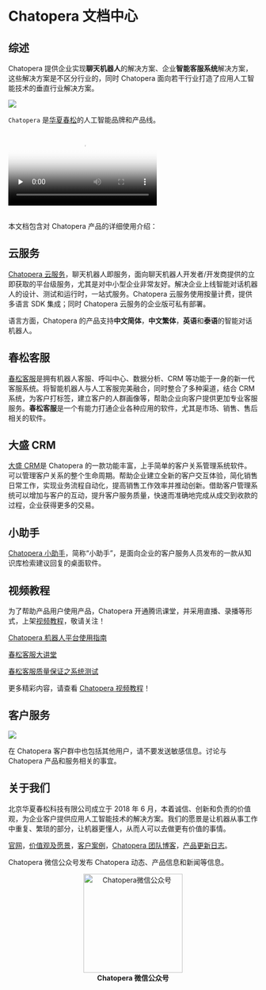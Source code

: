 # Chatopera 文档中心

## 综述

Chatopera 提供企业实现**聊天机器人**的解决方案、企业**智能客服系统**解决方案，这些解决方案是不区分行业的，同时 Chatopera 面向若干行业打造了应用人工智能技术的垂直行业解决方案。

![](/images/products/trademark-chatopera.png)

`Chatopera` 是[华夏春松](https://www.cskefu.com)的人工智能品牌和产品线。

<video controls preload="none" autobuffer="false" poster="images/products/introduction-video-cover.jpg">
  <source
    src="https://www.cskefu.com/files/introduction.webm"
    type="video/webm"
  />
</video>
</br>
</br>

本文档包含对 Chatopera 产品的详细使用介绍：

## 云服务

[Chatopera 云服务](/products/chatbot-platform/index.html)，聊天机器人即服务，面向聊天机器人开发者/开发商提供的立即获取的平台级服务，尤其是对中小型企业非常友好。解决企业上线智能对话机器人的设计、测试和运行时，一站式服务。Chatopera 云服务使用按量计费，提供多语言 SDK 集成；同时 Chatopera 云服务的企业版可私有部署。

语言方面，Chatopera 的产品支持**中文简体**，**中文繁体**，**英语**和**泰语**的智能对话机器人。

## 春松客服

[春松客服](/products/cskefu/index.html)是拥有机器人客服、呼叫中心、数据分析、CRM 等功能于一身的新一代客服系统。将智能机器人与人工客服完美融合，同时整合了多种渠道，结合 CRM 系统，为客户打标签，建立客户的人群画像等，帮助企业向客户提供更加专业客服服务。**春松客服**是一个有能力打通企业各种应用的软件，尤其是市场、销售、售后相关的软件。

## 大盛 CRM

[大盛 CRM](/products/dscrm/index.html)是 Chatopera 的一款功能丰富，上手简单的客户关系管理系统软件。可以管理客户关系的整个生命周期。帮助企业建立全新的客户交互体验，简化销售日常工作，实现业务流程自动化，提高销售工作效率并推动创新。借助客户管理系统可以增加与客户的互动，提升客户服务质量，快速而准确地完成从成交到收款的过程，企业获得更多的交易。

## 小助手

[Chatopera 小助手](/products/chatbot-platform/faq/assistant.html)，简称“小助手”，是面向企业的客户服务人员发布的一款从知识库检索建议回复的桌面软件。

## 视频教程

为了帮助产品用户使用产品，Chatopera 开通腾讯课堂，并采用直播、录播等形式，上架[视频教程](https://ke.cskefu.com/)，敬请关注！

[Chatopera 机器人平台使用指南](https://ke.qq.com/course/2994143)

[春松客服大讲堂](https://ke.qq.com/course/464050)

[春松客服质量保证之系统测试](https://ke.qq.com/course/2261929)

更多精彩内容，请查看 [Chatopera 视频教程](https://ke.cskefu.com)！

## 客户服务

![](/images/products/platform/Chatopera_企业微信_客户群_qr_explained.png)

在 Chatopera 客户群中也包括其他用户，请不要发送敏感信息。讨论与 Chatopera 产品和服务相关的事宜。

## 关于我们

北京华夏春松科技有限公司成立于 2018 年 6 月，本着诚信、创新和负责的价值观，为企业客户提供应用人工智能技术的解决方案。我们的愿景是让机器从事工作中重复、繁琐的部分，让机器更懂人，从而人可以去做更有价值的事情。

[官网](https://www.cskefu.com/)，[价值观及愿景](https://pre-angel.com/chatopera-ceo-letter/)，[客户案例](https://www.cskefu.com/customer.html)，[Chatopera 团队博客](https://blog.cskefu.com)，[产品更新日志](https://status.cskefu.com)。

Chatopera 微信公众号发布 Chatopera 动态、产品信息和新闻等信息。

<p align="center">
<img width="200" src="images/products/chatopera_gzh_1.png" alt="Chatopera微信公众号" />
</br>
<b>Chatopera 微信公众号</b>
</p>
